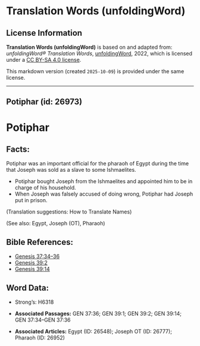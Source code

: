 # Translation Words (unfoldingWord)

## License Information

**Translation Words (unfoldingWord)** is based on and adapted from: _unfoldingWord® Translation Words_, [unfoldingWord](https://unfoldingword.org/utw), 2022, which is licensed under a [CC BY-SA 4.0 license](https://creativecommons.org/licenses/by-sa/4.0/legalcode.en).

This markdown version (created `2025-10-09`) is provided under the same license.



--------------------------------

## Potiphar (id: 26973)

Potiphar
========

Facts:
------

Potiphar was an important official for the pharaoh of Egypt during the time that Joseph was sold as a slave to some Ishmaelites.

* Potiphar bought Joseph from the Ishmaelites and appointed him to be in charge of his household.
* When Joseph was falsely accused of doing wrong, Potiphar had Joseph put in prison.

(Translation suggestions: How to Translate Names)

(See also: Egypt, Joseph (OT), Pharaoh)

Bible References:
-----------------

* [Genesis 37:34–36](https://ref.ly/Gen37:34-Gen37:36)
* [Genesis 39:2](https://ref.ly/Gen39:2)
* [Genesis 39:14](https://ref.ly/Gen39:14)

Word Data:
----------

* Strong’s: H6318

* **Associated Passages:** GEN 37:36; GEN 39:1; GEN 39:2; GEN 39:14; GEN 37:34–GEN 37:36
* **Associated Articles:** Egypt (ID: 26548); Joseph OT (ID: 26777); Pharaoh (ID: 26952)

